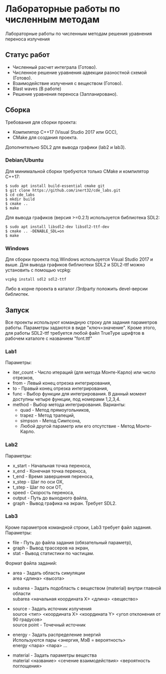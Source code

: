 # Лабораторные работы по численным методам

Лабораторные работы по численным методам решения уравнения переноса излучения

## Статус работ

* Численный расчет интеграла (Готово).
* Численное решение уравнения адвекции разностной схемой (Готово).
* Взаимодействие излучения с веществом (Готово).
* Blast waves (В работе)
* Решение уравнения переноса (Запланировано).

## Сборка

Требования для сборки проекта:
* Компилятор C++17 (Visual Studio 2017 или GCC),
* CMake для создания проекта.

Дополнительно SDL2 для вывода графики (lab2 и lab3).

### Debian/Ubuntu

Для минимальной сборки требуются только CMake и компилятор C++17:

    $ sudo apt install build-essential cmake git
    $ git clone https://github.com/inert32/cde_labs.git
    $ cd cde_labs
    $ mkdir build
    $ cmake ..
    $ make

Для вывода графиков (версия >=0.2.1) используется библиотека SDL2:

    $ sudo apt install libsdl2-dev libsdl2-ttf-dev
    $ cmake .. -DENABLE_SDL=on
    $ make

### Windows

Для сборки проекта под Windows используется Visual Studio 2017 и выше.
Для вывода графиков библиотеки SDL2 и SDL2-ttf можно установить с помощью vcpkg:

    vcpkg install sdl2 sdl2-ttf

Либо в корне проекта в каталог /3rdparty положить devel-версии библиотек.

## Запуск

Все проекты используют командную строку для задания параметров работы. Параметры задаются в виде "ключ=значение".
Кроме этого, для работы SDL2-ttf требуется любой файл TrueType шрифтов в рабочем каталоге с названием "font.ttf"

### Lab1

Параметры:
* iter_count - Число итераций (для метода Монте-Карло) или число отрезков,
* from - Левый конец отрезка интегрирования,
* to - Правый конец отрезка интегрирования,
* func - Выбор функции для интегрирования. В данный момент доступны четыре функции, под номерами 1,2,3,4.
* method - Выбор метода интегрирования. Варианты:
    * quad - Метод прямоугольников,
    * trapez - Метод трапеций,
    * simpson - Метод Симпсона,
    * Любой другой параметр или его отсутствие - Метод Монте-Карло.

### Lab2

Параметры:
* x_start - Начальная точка переноса,
* x_end - Конечная точка переноса,
* t_end - Время завершения переноса,
* x_step - Шаг по оси OX,
* t_step - Шаг по оси OT,
* speed - Скорость переноса,
* output - Путь до выходного файла,
* graph - Вывод графика на экран. Требует SDL2.

### Lab3

Кроме параметров командной строки, Lab3 требует файл задания.
Параметры:
* file - Путь до файла задания (обязательный параметр),
* graph - Вывод трассеров на экран,
* stat - Вывод статистики по частицам.

Формат файла заданий:
* area - Задать область симуляции  
  area <длина> <высота>

* subarea - Задать подобласть с веществом (material) внутри главной области  
  subarea <начальная координата X> <длина> <вещество>

* source - Задать источник излучения  
  source <тип> <координата X> <координата Y> <угол отклонения от 90 градусов>  
  source point - Точечный источник

* energy - Задать распределение энергий  
  Используются пары <энергия, МэВ = вероятность>  
  energy <пара> <пара> ...

* material - Задать параметры вещества  
  material <название> <сечение взаимодействия> <вероятность поглощения>
